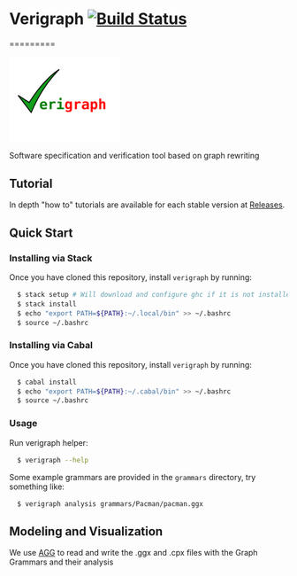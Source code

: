 # Verigraph [![Build Status](https://travis-ci.org/Verites/verigraph.svg?branch=master)](https://travis-ci.org/Verites/verigraph)
=========

<img src="./images/Verigraph.svg" alt="The Verigraph Logo" style="width: 200px;"/>

Software specification and verification tool based on graph rewriting

## Tutorial

In depth "how to" tutorials are available for each stable version at [Releases](https://github.com/Verites/verigraph/releases).

## Quick Start

### Installing via Stack

Once you have cloned this repository, install `verigraph` by running:

```bash
  $ stack setup # Will download and configure ghc if it is not installed yet
  $ stack install
  $ echo "export PATH=${PATH}:~/.local/bin" >> ~/.bashrc
  $ source ~/.bashrc
```
### Installing via Cabal

Once you have cloned this repository, install `verigraph` by running:
```bash
  $ cabal install
  $ echo "export PATH=${PATH}:~/.cabal/bin" >> ~/.bashrc
  $ source ~/.bashrc
```

### Usage

Run verigraph helper:
```bash
  $ verigraph --help
```
Some example grammars are provided in the `grammars` directory, try something like:

```bash
  $ verigraph analysis grammars/Pacman/pacman.ggx
```

## Modeling and Visualization

We use [AGG](http://www.user.tu-berlin.de/o.runge/agg/) to read and write the .ggx and .cpx files with the Graph Grammars and their analysis
